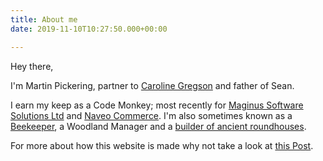 ```yaml
---
title: About me
date: 2019-11-10T10:27:50.000+00:00

---
```

Hey there,

I'm Martin Pickering, partner to [Caroline Gregson](https://www.carolinegregson.com/ "Caroline's website") and father of Sean.

I earn my keep as a Code Monkey; most recently for [Maginus Software Solutions Ltd](https://www.maginus.com/ "Maginus' website") and [Naveo Commerce](https://naveocommerce.com/). I'm also sometimes known as a [Beekeeper](https://www.devabees.com/ "it's all about the bees"), a Woodland Manager and a
[builder of ancient roundhouses](https://www.english-heritage.org.uk/visit/places/beeston-castle-and-woodland-park/beeston-roundhouse/ "one I made earlier").

For more about how this website is made why not take a look at [this Post](/posts/this-website/what-makes-up-this-website/).